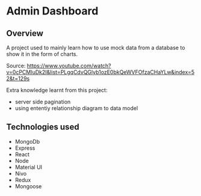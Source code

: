 # Admin Dashboard

## Overview

A project used to mainly learn how to use mock data from a database to show it in the form of charts.

Source: https://www.youtube.com/watch?v=0cPCMIuDk2I&list=PLgqCdvQGlyb1ozE0bkQeWVFOfzaCHaYLw&index=52&t=129s

Extra knowledge learnt from this project:

- server side pagination
- using ententiy relationship diagram to data model

## Technologies used

- MongoDb
- Express
- React
- Node
- Material UI
- Nivo
- Redux
- Mongoose
